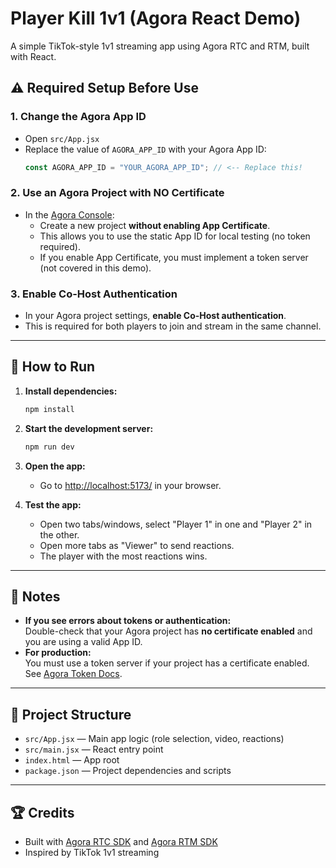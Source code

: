 # Player Kill 1v1 (Agora React Demo)

A simple TikTok-style 1v1 streaming app using Agora RTC and RTM, built with React.

## ⚠️ Required Setup Before Use

### 1. **Change the Agora App ID**
- Open `src/App.jsx`
- Replace the value of `AGORA_APP_ID` with your Agora App ID:
  ```js
  const AGORA_APP_ID = "YOUR_AGORA_APP_ID"; // <-- Replace this!
  ```

### 2. **Use an Agora Project with NO Certificate**
- In the [Agora Console](https://console.agora.io/):
  - Create a new project **without enabling App Certificate**.
  - This allows you to use the static App ID for local testing (no token required).
  - If you enable App Certificate, you must implement a token server (not covered in this demo).

### 3. **Enable Co-Host Authentication**
- In your Agora project settings, **enable Co-Host authentication**.
- This is required for both players to join and stream in the same channel.

---

## 🚀 How to Run

1. **Install dependencies:**
   ```bash
   npm install
   ```

2. **Start the development server:**
   ```bash
   npm run dev
   ```

3. **Open the app:**
   - Go to [http://localhost:5173/](http://localhost:5173/) in your browser.

4. **Test the app:**
   - Open two tabs/windows, select "Player 1" in one and "Player 2" in the other.
   - Open more tabs as "Viewer" to send reactions.
   - The player with the most reactions wins.

---

## 📝 Notes

- **If you see errors about tokens or authentication:**  
  Double-check that your Agora project has **no certificate enabled** and you are using a valid App ID.
- **For production:**  
  You must use a token server if your project has a certificate enabled. See [Agora Token Docs](https://docs.agora.io/en/Video/token?platform=Web).

---

## 📁 Project Structure

- `src/App.jsx` — Main app logic (role selection, video, reactions)
- `src/main.jsx` — React entry point
- `index.html` — App root
- `package.json` — Project dependencies and scripts

---

## 🏆 Credits

- Built with [Agora RTC SDK](https://www.agora.io/en/products/rtc/) and [Agora RTM SDK](https://www.agora.io/en/products/rtm/)
- Inspired by TikTok 1v1 streaming
